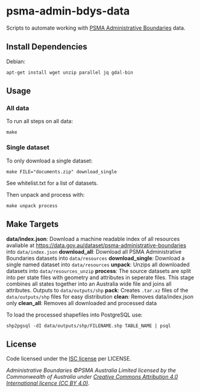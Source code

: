 # psma-admin-bdys-data

Scripts to automate working with [PSMA Administrative Boundaries](https://data.gov.au/dataset/psma-administrative-boundaries) data.

## Install Dependencies

Debian:

    apt-get install wget unzip parallel jq gdal-bin

## Usage
### All data
To run all steps on all data:

    make

### Single dataset
To only download a single dataset:

    make FILE="documents.zip" download_single

See whitelist.txt for a list of datasets.

Then unpack and process with:

    make unpack process

## Make Targets

**data/index.json**: Download a machine readable index of all resources avaliable at https://data.gov.au/dataset/psma-administrative-boundaries into `data/index.json`
**download_all**: Download all PSMA Administrative Boundaries datasets into `data/resources`
**download_single**: Download a single named dataset into `data/resources`
**unpack**: Unzips all downloaded datasets into `data/resources_unzip`
**process**: The source datasets are split into per state files with geometry and attributes in seperate files. This stage combines all states together into an Australia wide file and joins all attributes. Outputs to `data/outputs/shp`
**pack**: Creates `.tar.xz` files of the `data/outputs/shp` files for easy distribution
**clean**: Removes data/index.json only
**clean_all**: Removes all downloaded and processed data

To load the processed shapefiles into PostgreSQL use:

    shp2pgsql -dI data/outputs/shp/FILENAME.shp TABLE_NAME | psql

## License

Code licensed under the [ISC license](https://opensource.org/licenses/ISC) per LICENSE.

_Administrative Boundaries ©PSMA Australia Limited licensed by the Commonwealth of Australia under [Creative Commons Attribution 4.0 International licence (CC BY 4.0)](https://creativecommons.org/licenses/by/4.0/)._
